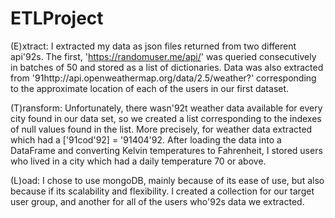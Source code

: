 # ETLProject

(E)xtract: I extracted my data as json files returned from two different api\'92s. The first, 'https://randomuser.me/api/' was queried consecutively in batches of 50 and stored as a list of dictionaries. Data was also extracted from \'91http://api.openweathermap.org/data/2.5/weather?' corresponding to the approximate location of each of the users in our first dataset.

(T)ransform: Unfortunately, there wasn\'92t weather data available for every city found in our data set, so we created a list corresponding to the indexes of null values found in the list. More precisely, for weather data extracted which had a [\'91cod\'92] = \'91404\'92. After loading the data into a DataFrame and converting Kelvin temperatures to Fahrenheit, I stored users who lived in a city which had a daily temperature 70 or above. 

(L)oad: I chose to use mongoDB, mainly because of its ease of use, but also because if its scalability and flexibility. I created a collection for our target user group, and another for all of the users who\'92s data we extracted. 
